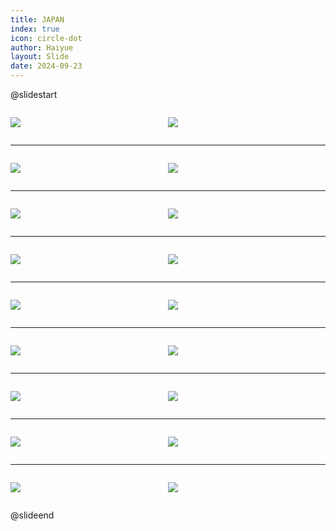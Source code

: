 ```yaml
---
title: JAPAN
index: true
icon: circle-dot
author: Haiyue
layout: Slide
date: 2024-09-23
---
```

 
@slidestart

<div style="display:flex">
<div style="flex:1">

![](https://raw.githubusercontent.com/yclord/reading/refs/heads/master/english/Level-T/JAPAN/001.webp)
</div>
<div style="flex:1">

![](https://raw.githubusercontent.com/yclord/reading/refs/heads/master/english/Level-T/JAPAN/002.webp)
</div>
</div>

---

<div style="display:flex">
<div style="flex:1">

![](https://raw.githubusercontent.com/yclord/reading/refs/heads/master/english/Level-T/JAPAN/003.webp)
</div>
<div style="flex:1">

![](https://raw.githubusercontent.com/yclord/reading/refs/heads/master/english/Level-T/JAPAN/004.webp)
</div>
</div>

---

<div style="display:flex">
<div style="flex:1">

![](https://raw.githubusercontent.com/yclord/reading/refs/heads/master/english/Level-T/JAPAN/005.webp)
</div>
<div style="flex:1">

![](https://raw.githubusercontent.com/yclord/reading/refs/heads/master/english/Level-T/JAPAN/006.webp)
</div>
</div>

---

<div style="display:flex">
<div style="flex:1">

![](https://raw.githubusercontent.com/yclord/reading/refs/heads/master/english/Level-T/JAPAN/007.webp)
</div>
<div style="flex:1">

![](https://raw.githubusercontent.com/yclord/reading/refs/heads/master/english/Level-T/JAPAN/008.webp)
</div>
</div>

---

<div style="display:flex">
<div style="flex:1">

![](https://raw.githubusercontent.com/yclord/reading/refs/heads/master/english/Level-T/JAPAN/009.webp)
</div>
<div style="flex:1">

![](https://raw.githubusercontent.com/yclord/reading/refs/heads/master/english/Level-T/JAPAN/010.webp)
</div>
</div>

---

<div style="display:flex">
<div style="flex:1">

![](https://raw.githubusercontent.com/yclord/reading/refs/heads/master/english/Level-T/JAPAN/011.webp)
</div>
<div style="flex:1">

![](https://raw.githubusercontent.com/yclord/reading/refs/heads/master/english/Level-T/JAPAN/012.webp)
</div>
</div>

---

<div style="display:flex">
<div style="flex:1">

![](https://raw.githubusercontent.com/yclord/reading/refs/heads/master/english/Level-T/JAPAN/013.webp)
</div>
<div style="flex:1">

![](https://raw.githubusercontent.com/yclord/reading/refs/heads/master/english/Level-T/JAPAN/014.webp)
</div>
</div>

---

<div style="display:flex">
<div style="flex:1">

![](https://raw.githubusercontent.com/yclord/reading/refs/heads/master/english/Level-T/JAPAN/015.webp)
</div>
<div style="flex:1">

![](https://raw.githubusercontent.com/yclord/reading/refs/heads/master/english/Level-T/JAPAN/016.webp)
</div>
</div>

---

<div style="display:flex">
<div style="flex:1">

![](https://raw.githubusercontent.com/yclord/reading/refs/heads/master/english/Level-T/JAPAN/017.webp)
</div>
<div style="flex:1">

![](https://raw.githubusercontent.com/yclord/reading/refs/heads/master/english/Level-T/JAPAN/018.webp)
</div>
</div>

@slideend